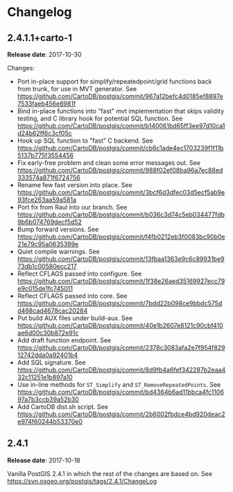 # Changelog

## 2.4.1.1+carto-1

**Release date**: 2017-10-30

Changes:
- Port in-place support for simplify/repeatedpoint/grid functions back from trunk, for use in MVT generator. See https://github.com/CartoDB/postgis/commit/967a12befc4d0185ef8897e7533faeb456e8981f
- Bind in-place functions into "fast" mvt implementation that skips validity testing, and C library hook for potential SQL function. See https://github.com/CartoDB/postgis/commit/b140061bd65ff3ee97d10ca1d24b62ff6c3cf05c
- Hook up SQL function to "fast" C backend. See https://github.com/CartoDB/postgis/commit/cb6c1ade4ec1703239f1f11b5137b775f3554456
- Fix early-free problem and clean some error messages out. See https://github.com/CartoDB/postgis/commit/988f02ef08ba96a7ec88ed333574a871f6724756
- Rename few fast version into place. See https://github.com/CartoDB/postgis/commit/3bcf6d3dfec03d5ecf5ab9e93fce263aa59a581a
- Port fix from Raul into our branch. See https://github.com/CartoDB/postgis/commit/b036c3d74c5eb034477fdb9b6b074769decf5d52
- Bump forward versions. See https://github.com/CartoDB/postgis/commit/f4fb0212eb3f0083bc90b0e21e79c95a0635399e
- Quiet compile warnings. See https://github.com/CartoDB/postgis/commit/13fbaa1363e9c6c89931be973db1c00580ecc217
- Reflect CFLAGS passed into configure. See https://github.com/CartoDB/postgis/commit/1f38e26aed35169927ecc79e9c015de1fc745011
- Reflect CFLAGS passed into core. See https://github.com/CartoDB/postgis/commit/7bdd22b098ce9bbdc575dd468cad4678cac20284
- Put build AUX files under build-aux. See https://github.com/CartoDB/postgis/commit/40e1b2607e8121c90cbf410ae6d00c30b872e91c
- Add draft function endpoint. See https://github.com/CartoDB/postgis/commit/2378c3083afa2e7f954f82912742dda0a92401b4
- Add SQL signature. See https://github.com/CartoDB/postgis/commit/8d9fb4a6fef342287b2eaa432c11251e1b897a10
- Use in-line methods for `ST_Simplify` and `ST_RemoveRepeatedPoints`. See https://github.com/CartoDB/postgis/commit/bd4364b6ad11bbca4fc110697a7b3ccb39a52b30
- Add CartoDB dist.sh script. See https://github.com/CartoDB/postgis/commit/2b6002fbdce4bd920deac2e974f60244b53370e0


## 2.4.1

**Release date**: 2017-10-18

Vanilla PostGIS 2.4.1 in which the rest of the changes are based on. See https://svn.osgeo.org/postgis/tags/2.4.1/ChangeLog
